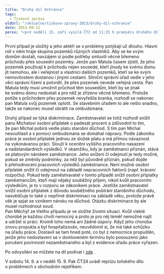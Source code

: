 ```yaml
---
title: "Druhý díl Ochránce"
tags:
  - Tisková zpráva
oldUrl: "/aktualne/tiskove-zpravy-2013/druhy-dil-ochrance"
date: 2013-09-12
perex: "<p>V neděli 15. září vysílá ČT2 od 11:25 h premiéru druhého dílu nové řady pořadu Ochránce. Tentokrát půjde o případ průchodu přes cizí pozemek, snížení osobního ohodnocení v práci kvůli věku a potíže s neoprávněným vyřazením z evidence Úřadu práce. Repríza je na programu ve středu ve 13:10 a další opakování jsou pak zařazena do vysílání ČT2 v neděli a úterý vždy po půlnoci.</p>"
---
```


<!-- imported from the old website -->

<p>První případ je složitý a jeho aktéři se s problémy potýkají už dlouho. Hlavní roli v něm hraje skupina pozemků různých vlastníků. Aby se ke svým domům dostali, navzájem si podle potřeby smluvili věcné břemeno průchodu přes sousední pozemky. Jenže pan Matula časem zjistil, že jeho pozemek používají k průchodu nejen sousedé, kteří jinudy ke svému domu jít nemohou, ale i veřejnost a vlastníci dalších pozemků, kteří se ke svým nemovitostem dostanou i jinými cestami. Silniční správní úřad vedle v jeho věci správní řízení a potvrdil, že přes pozemek nevede veřejná cesta. Pan Matula tedy musí umožnit průchod těm sousedům, kteří by se jinak ke svému domu nedostali a pro něž je zřízeno věcné břemeno. Protože potíže s průchodem přes pozemek nevyřešila branka, rozhodl se nakonec pan Matula svůj pozemek oplotit. Se stavebním úřadem to ale nešlo snadno, takže se nakonec musel obrátit na ombudsmana. </p><p>Druhý případ se týká diskriminace. Zaměstnavatel se totiž rozhodl snížit panu Michalovi osobní příplatek o padesát procent a zdůvodnil to tím, že pan Michal pobírá vedle platu starobní důchod. S tím pan Michal nesouhlasil a s pomocí ombudsmana se domáhal nápravy. Podle zákoníku práce je osobní příplatek jednou ze složek platu a má přímou návaznost na vykonávanou práci. Slouží k ocenění vyššího pracovního nasazení a nadstandardních výsledků. V okamžiku, kdy je zaměstnanci přiznán, stává se platovým nárokem zaměstnance. Jeho snížení či odejmutí je tedy možné, pokud se změnily podmínky, za něž byl původně přiznán, pokud dojde k přehodnocení pracovních výsledků zaměstnance. Není možné osobní příplatek snížit či odejmout na základě nepracovních faktorů (např. krácení rozpočtu). Pokud tedy zaměstnavatel v tomto případě snížil osobní příplatky zaměstnancům, kteří mají nějaký souběžný příjem, nikoli kvůli pracovním výsledkům, je to v rozporu se zákoníkem práce. Jestliže zaměstnavatel snížil osobní příplatek z důvodu souběžného pobírání starobního důchodu, nasvědčuje to také o nepřímé diskriminaci na základě věku, protože právě věk je spjat se vznikem nároku na důchod. Otázku diskriminace by ale musel rozhodnout soud.<br />Pan Měchýř ze třetího případu je ve složité životní situaci. Kvůli vleklé chorobě je každou chvíli nemocný a proto je pro něj téměř nemožné najít a udržet si práci. Kromě toho nemá ani žádné úspory. Když jeho choroba znovu propukla a byl hospitalizován, neuvědomil si, že má také schůzku na úřadu práce. Dostavil se tam hned poté, co byl z nemocnice propuštěn, jenže jeho nedostavení se v domluveném termínu bylo posouzeno jako porušení povinností nezaměstnaného a byl z evidence úřadu práce vyřazen.</p><p>Po odvysílání se můžete na díl podívat i <a title="Otevření do nového okna" href="http://www.ceskatelevize.cz/porady/10363268581-ochrance/313281381960014/" target="_blank">zde</a> <img alt="" src="https://www.ochrance.cz/typo3/ext/od_linkdesc/icons/external.gif" class="od_linkdesc_icon_external" />. </p><p>V sobotu 14. 9. a v neděli 15. 9. Pak ČT24 uvádí reprízu loňského dílu o problémech s obchodním rejstříkem.</p>
